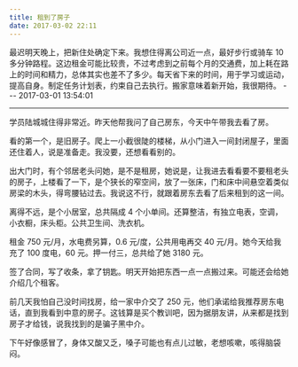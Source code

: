 ```yaml
---
title: 租到了房子
date: 2017-03-02 22:11
---
```


最迟明天晚上，把新住处确定下来。我想住得离公司近一点，最好步行或骑车 10 多分钟路程。这边租金可能比较贵，不过考虑到之前每个月的交通费，加上耗在路上的时间和精力，总体其实也差不了多少。每天省下来的时间，用于学习或运动，提高自身。制定任务计划表，约束自己去执行。搬家意味着新开始，我很期待。   --- ​​​​2017-03-01 13:54:01

<!-- more -->

---

​​学员陆城城住得非常近。昨天他帮我问了自己房东，今天中午带我去看了房。

看的第一个，是旧房子。爬上一小截很陡的楼梯，从小门进入一间封闭屋子，里面还住着人，说是准备走。我没要，还想看看别的。

出大门时，有个邻居老头问她，是不是租房，她说是，让我进去看看要不要租老头的房子，上楼看了一下，是个狭长的窄空间，放了一张床，门和床中间悬空着类似房梁的木头，得弯腰钻过去。我说这不行，就跟着房东去看了后来租到的这一间。

离得不远，是个小居室，总共隔成 4 个小单间。还算整洁，有独立电表，空调，小衣橱，床头柜。公共卫生间、洗衣机。

租金 750 元/月，水电费另算，0.6 元/度，公共用电再交 40 元/月。她今天给我充了 100 度电，60 元。押一付三，总共给了她 3180 元。

签了合同，写了收条，拿了钥匙。明天开始把东西一点一点搬过来。可能还会给她介绍几个租客。

前几天我怕自己没时间找房，给一家中介交了 250 元，他们承诺给我推荐房东电话，直到我看到中意的房子。这钱算是买个教训吧，因为据朋友讲，从来都是找到房子才给钱，说我找到的是骗子黑中介。

下午好像感冒了，身体又酸又乏，嗓子可能也有点儿过敏，老想咳嗽，咳得脑袋闷。​​​​